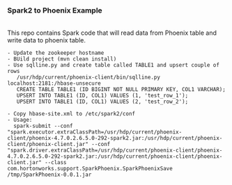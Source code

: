 <h3>Spark2 to Phoenix Example</h3>

<br>This repo contains Spark code that will read data from Phoenix table and write data to phoenix table. <br>

    - Update the zookeeper hostname
    - BUild project (mvn clean install)
    - Use sqlline.py and create table called TABLE1 and upsert couple of rows
       /usr/hdp/current/phoenix-client/bin/sqlline.py localhost:2181:/hbase-unsecure
       CREATE TABLE TABLE1 (ID BIGINT NOT NULL PRIMARY KEY, COL1 VARCHAR);
       UPSERT INTO TABLE1 (ID, COL1) VALUES (1, 'test_row_1');
       UPSERT INTO TABLE1 (ID, COL1) VALUES (2, 'test_row_2');
 
    - Copy hbase-site.xml to /etc/spark2/conf
    - Usage:
      spark-submit --conf "spark.executor.extraClassPath=/usr/hdp/current/phoenix-client/phoenix-4.7.0.2.6.5.0-292-spark2.jar:/usr/hdp/current/phoenix-client/phoenix-client.jar" --conf "spark.driver.extraClassPath=/usr/hdp/current/phoenix-client/phoenix-4.7.0.2.6.5.0-292-spark2.jar:/usr/hdp/current/phoenix-client/phoenix-client.jar" --class com.hortonworks.support.SparkPhoenix.SparkPhoenixSave /tmp/SparkPhoenix-0.0.1.jar
 